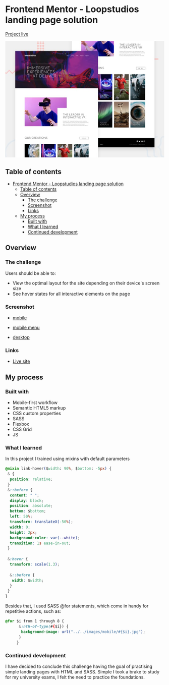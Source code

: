 # Frontend Mentor - Loopstudios landing page solution

[Project live](https://loopstudioslandingpage-isaac.netlify.app)

![Project preview](design/desktop-preview.jpg)

## Table of contents

- [Frontend Mentor - Loopstudios landing page solution](#frontend-mentor---loopstudios-landing-page-solution)
  - [Table of contents](#table-of-contents)
  - [Overview](#overview)
    - [The challenge](#the-challenge)
    - [Screenshot](#screenshot)
    - [Links](#links)
  - [My process](#my-process)
    - [Built with](#built-with)
    - [What I learned](#what-i-learned)
    - [Continued development](#continued-development)

## Overview

### The challenge

Users should be able to:

- View the optimal layout for the site depending on their device's screen size
- See hover states for all interactive elements on the page

### Screenshot

- [mobile](./design/mobile.png)

- [mobile menu](./design/mobile-menu.png)

- [desktop](./design/desktop.png)

### Links

- [Live site](https://loopstudioslandingpage-isaac.netlify.app)

## My process

### Built with

- Mobile-first workflow
- Semantic HTML5 markup
- CSS custom properties
- SASS
- Flexbox
- CSS Grid
- JS

### What I learned

In this project I trained using mixins with default parameters

```css
@mixin link-hover($width: 90%, $bottom: -5px) {
 & {
  position: relative;
 }
 &::before {
  content: " ";
  display: block;
  position: absolute;
  bottom: $bottom;
  left: 50%;
  transform: translateX(-50%);
  width: 0;
  height: 2px;
  background-color: var(--white);
  transition: 1s ease-in-out;
 }

 &:hover {
  transform: scale(1.3);

  &::before {
   width: $width;
  }
 }
}
```

Besides that, I used SASS @for statements, which come in handy for repetitive actions, such as:

```css
@for $i from 1 through 8 {
      &:nth-of-type(#{$i}) {
       background-image: url("../../images/mobile/#{$i}.jpg");
      }
     }
```

### Continued development

I have decided to conclude this challenge having the goal of practising simple landing pages with HTML and SASS. Simple I took a brake to study for my university exams, I felt the need to practice the foundations.
